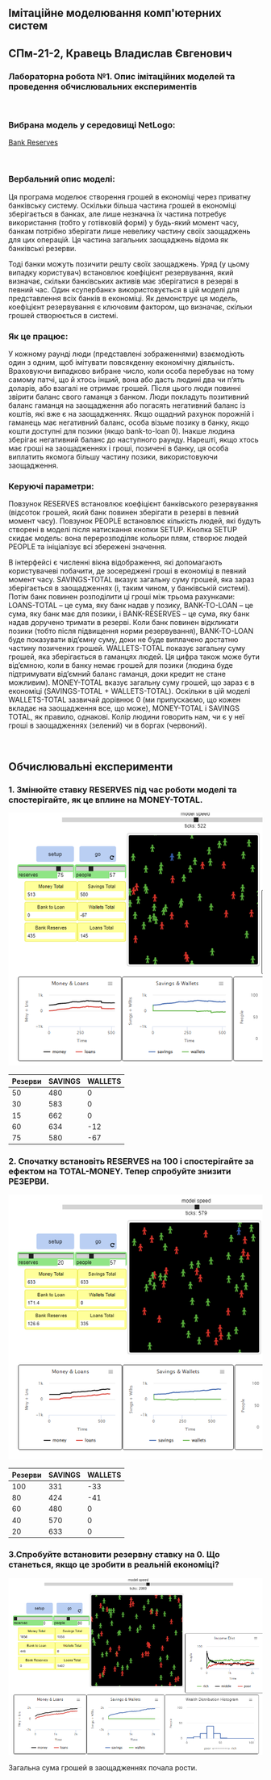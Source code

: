 ## Імітаційне моделювання комп'ютерних систем
## СПм-21-2, **Кравець Владислав Євгенович**
### Лабораторна робота №**1**. Опис імітаційних моделей та проведення обчислювальних експериментів

<br>

### Вибрана модель у середовищі NetLogo:
[Bank Reserves
](http://www.netlogoweb.org/launch#http://www.netlogoweb.org/assets/modelslib/Sample%20Models/Social%20Science/Economics/Unverified/Bank%20Reserves.nlogo)

<br>

### Вербальний опис моделі:
Ця програма моделює створення грошей в економіці через приватну банківську систему. Оскільки більша частина грошей в економіці зберігається в банках, але лише незначна їх частина потребує використання (тобто у готівковій формі) у будь-який момент часу, банкам потрібно зберігати лише невелику частину своїх заощаджень для цих операцій. Ця частина загальних заощаджень відома як банківські резерви.

Тоді банки можуть позичити решту своїх заощаджень. Уряд (у цьому випадку користувач) встановлює коефіцієнт резервування, який визначає, скільки банківських активів має зберігатися в резерві в певний час. Один «супербанк» використовується в цій моделі для представлення всіх банків в економіці. Як демонструє ця модель, коефіцієнт резервування є ключовим фактором, що визначає, скільки грошей створюється в системі.

### Як це працює:
У кожному раунді люди (представлені зображеннями) взаємодіють один з одним, щоб імітувати повсякденну економічну діяльність. Враховуючи випадково вибране число, коли особа перебуває на тому самому патчі, що й хтось інший, вона або дасть людині два чи п’ять доларів, або взагалі не отримає грошей. Після цього люди повинні звірити баланс свого гаманця з банком. Люди покладуть позитивний баланс гаманця на заощадження або погасять негативний баланс із коштів, які вже є на заощадженнях. Якщо ощадний рахунок порожній і гаманець має негативний баланс, особа візьме позику в банку, якщо кошти доступні для позики (якщо bank-to-loan 0). Інакше людина зберігає негативний баланс до наступного раунду. Нарешті, якщо хтось має гроші на заощадженнях і гроші, позичені в банку, ця особа виплатить якомога більшу частину позики, використовуючи заощадження.

### Керуючі параметри:
Повзунок RESERVES встановлює коефіцієнт банківського резервування (відсоток грошей, який банк повинен зберігати в резерві в певний момент часу). Повзунок PEOPLE встановлює кількість людей, які будуть створені в моделі після натискання кнопки SETUP. Кнопка SETUP скидає модель: вона перерозподіляє кольори плям, створює людей PEOPLE та ініціалізує всі збережені значення.

В інтерфейсі є численні вікна відображення, які допомагають користувачеві побачити, де зосереджені гроші в економіці в певний момент часу. SAVINGS-TOTAL вказує загальну суму грошей, яка зараз зберігається в заощадженнях (і, таким чином, у банківській системі). Потім банк повинен розподілити ці гроші між трьома рахунками: LOANS-TOTAL – це сума, яку банк надав у позику, BANK-TO-LOAN – це сума, яку банк має для позики, і BANK-RESERVES – це сума, яку банк надав доручено тримати в резерві. Коли банк повинен відкликати позики (тобто після підвищення норми резервування), BANK-TO-LOAN буде показувати від’ємну суму, доки не буде виплачено достатню частину позичених грошей. WALLETS-TOTAL показує загальну суму грошей, яка зберігається в гаманцях людей. Ця цифра також може бути від’ємною, коли в банку немає грошей для позики (людина буде підтримувати від’ємний баланс гаманця, доки кредит не стане можливим). MONEY-TOTAL вказує загальну суму грошей, що зараз є в економіці (SAVINGS-TOTAL + WALLETS-TOTAL). Оскільки в цій моделі WALLETS-TOTAL зазвичай дорівнює 0 (ми припускаємо, що кожен вкладає на заощадження все, що може), MONEY-TOTAL і SAVINGS TOTAL, як правило, однакові.
Колір людини говорить нам, чи є у неї гроші в заощадженнях (зелений) чи в боргах (червоний).

<br>

## Обчислювальні експерименти

### 1. Змінюйте ставку RESERVES під час роботи моделі та спостерігайте, як це вплине на MONEY-TOTAL.

![скрін1](lb4_1.png)

<table>
<thead>
<tr><th>Резерви</th><th>SAVINGS</th><th>WALLETS</th></tr>
</thead>
<tbody>
<tr><td>50</td><td>480</td><td>0</td></tr>
<tr><td>30</td><td>583</td><td>0</td></tr>
<tr><td>15</td><td>662</td><td>0</td></tr>
<tr><td>60</td><td>634</td><td>-12</td></tr>
<tr><td>75</td><td>580</td><td>-67</td></tr>
</tbody>
</table>

### 2. Спочатку встановіть RESERVES на 100 і спостерігайте за ефектом на TOTAL-MONEY. Тепер спробуйте знизити РЕЗЕРВИ.

![скрін2](lb4_5.png)

<table>
<thead>
<tr><th>Резерви</th><th>SAVINGS</th><th>WALLETS</th></tr>
</thead>
<tbody>
<tr><td>100</td><td>331</td><td>-33</td></tr>
<tr><td>80</td><td>424</td><td>-41</td></tr>
<tr><td>60</td><td>480</td><td>0</td></tr>
<tr><td>40</td><td>570</td><td>0</td></tr>
<tr><td>20</td><td>633</td><td>0</td></tr>
</tbody>
</table>

### 3.Спробуйте встановити резервну ставку на 0. Що станеться, якщо це зробити в реальній економіці?

![скрін3](lb4_3.png)

Загальна сума грошей в заощадженнях почала рости.


